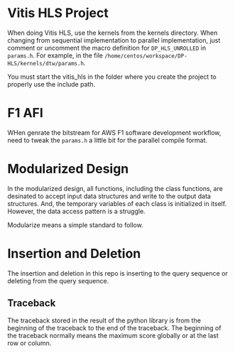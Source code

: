 # Vitis HLS Project
When doing Vitis HLS, use the kernels from the kernels directory. 
When changing from sequential implementation to parallel implementation, just comment or uncomment the macro definition for `DP_HLS_UNROLLED` in `params.h`. For example, in the file `/home/centos/workspace/DP-HLS/kernels/dtw/params.h`. 

You must start the vitis_hls in the folder where you create the project to properly use the include path. 

# F1 AFI
WHen genrate the bitstream for AWS F1 software development workflow, need to tweak the `params.h` a little bit for the parallel compile format. 

# Modularized Design
In the modularized design, all functions, including the class functions, are desinated to accept input data structures and write to the output data structures. And, the temporary variables of each class is initialized in itself. 
However, the data access pattern is a struggle. 

Modularize means a simple standard to follow. 

# Insertion and Deletion
The insertion and deletion in this repo is inserting to the query sequence or deleting from the query sequence. 
## Traceback
The traceback stored in the result of the python library is from the beginning of the traceback to the end of the
traceback. The beginning of the traceback normally means the maximum score globally or at the last row or column. 